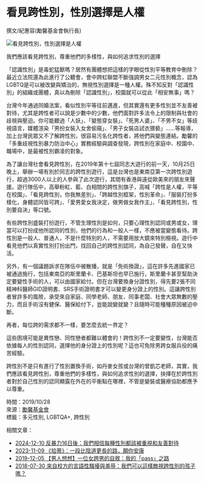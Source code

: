 # 看見跨性別，性別選擇是人權

撰文/紀惠容(勵馨基金會執行長)

![看見跨性別，性別選擇是人權](https://www.goh.org.tw/wp-content/uploads/2022/02/News_2019102816131486.jpg)

我們應該看見跨性別，尊重他們的多樣性，與如何追求性別的選擇

「認識性別」是毒蛇猛獸嗎？居然有團體想把這樣的字眼從性別平等教育中刪除？最近立法院還為此進行了公聽會，會中跨虹聯盟不斷強調男女二元性別概念，認為LGBTQ是可以被改變與矯治的，無視性別選擇是一種人權。殊不知反對「認識性別」的組織或團體，真以為刪除「認識性別」，校園就可以從此「相安無事」嗎？

台灣今年通過同婚法案，看似性別平等往前邁進，但其實還有更多性別並不友善被對待，尤其是跨性者可以說是少數中的少數，他們面對許多法令上的限制與社會的歧視與壓迫。你可能聽過「人妖」、「變態穿女裝」、「死男人婆」、「不男不女」等歧視語言，媒體渲染「男扮女裝入女舍偷窺」、「男子女裝店試衣猥褻」……等報導，加上台灣民眾又不了解跨性別，很容易污名化跨性者，將他們與變態連結。勵馨的「多重歧視性別暴力防治中心」實務經驗與調查發現，跨性別在家庭中、校園中、職場中，是最被性別霸凌的對象。

為了讓台灣社會看見跨性別，在2019年第十七屆同志大遊行的前一天，10月25日晚上，舉辦一場有別於同志的跨性別遊行，這是台灣也是東南亞第一次跨性別遊行，超過3000人以上的人參與了此次遊行，其間有香港與遠從歐美來的朋友來聲援。遊行隊伍中，高舉粉紅、藍、白相間的跨性別旗子，高喊「跨性是人權，平等在校園」、「看見跨性別，你我無差別」、「跨越性別框架，性別革命」、「服裝打扮多樣化，身體認同皆可跨」、「愛男愛女我決定，做男做女我作主」、「看見跨性別，性別要自決」等口號。

有些跨性別盛裝打扮遊行，不管生理性別是如何，只要心理性別認同或男或女，理當可以打扮成他所認同的性別，他們的行為和一般人一樣，不應被當變態看待。跨性別是一般人、普通人，不是什麼特別的人，不需要用放大鏡來特別檢視。遊行中看見他們以真實性別打扮出門，找回自己的跨性別認同，為自己發聲，自在又快活。

另外，有一個議題訴求在隊伍中被散播，就是「免術換證」，這在許多先進國家已被通過施行，包括東南亞的斯里蘭卡、巴基斯坦也早已施行，斯里蘭卡甚至幫助決定要變性手術的人，可以由國家給付。但在台灣要換身分證性別，得先要2張不同精神科醫師GID證明書、SRS手術證明書才可以變更身分證上的性別。這讓跨性別者冒許多的風險，承受來自家庭、同學老師、朋友、同事老闆、社會大眾無數的壓力，而且手術沒有健保、醫保給付下，豈能說變就變？且隨時可能種種原因被迫中斷。

再者，每位跨的需求都不一樣，要怎麼去統一界定？

這些困境可能是異性戀、同性戀者都難以體會的！跨性別不一定要變性，台灣能否依據每人的性別認同，選擇他的身分證上的性別呢？這也可免除男跨女服兵役的痛苦經驗。

跨性別不是只有進行了性別置換手術，如丹麥女孩或台灣的曾凱芯老師，其實，我們應該看見跨性別，尊重他們的多樣性，與如何追求性別的選擇，抉擇在於跨性別者對於自己性別的認同顯露在外在的平衡點在哪裡，不管是變裝或醫療協助都應予以尊重。

時間：2019/10/28  
來源：[勵馨基金會](https://www.goh.org.tw/perspectives/gender-selection-is-a-human-right/)  
標籤：多元性別, LGBTQA+, 跨性別  

相關文章：

- [2024-12-10 反暴力16日後：我們相信每種性別都該被重視和友善對待](https://www.goh.org.tw/perspectives/16-days-of-activism/)
- [2023-11-09 《拾蒂》：一段比陰道更長的路，願你安康](https://www.goh.org.tw/perspectives/story-shidi/)
- [2019-12-05 【男人想想】一位女跨男的自敘：我的「pass」之路](https://www.goh.org.tw/perspectives/transgender-confessions/)
- [2018-07-30 來自校方的言語性騷擾與羞辱：我們可以這樣敵視跨性別的孩子嗎？](https://www.goh.org.tw/perspectives/school-verbal-sexual-harassment/)